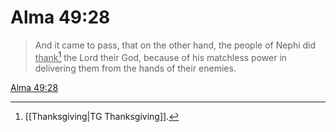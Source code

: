 # Alma 49:28

> And it came to pass, that on the other hand, the people of Nephi did <u>thank</u>[^a] the Lord their God, because of his matchless power in delivering them from the hands of their enemies.

[Alma 49:28](https://www.churchofjesuschrist.org/study/scriptures/bofm/alma/49?lang=eng&id=p28#p28)


[^a]: [[Thanksgiving|TG Thanksgiving]].  

